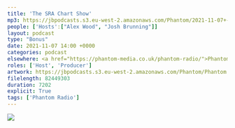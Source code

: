 ```yaml
---
title: 'The SRA Chart Show'
mp3: https://jbpodcasts.s3.eu-west-2.amazonaws.com/Phantom/2021-11-07+-+SRA+Chart+Show.mp3
people: ['Hosts':["Alex Wood", "Josh Brunning"]]
layout: podcast
type: "Bonus"
date: 2021-11-07 14:00 +0000
categories: podcast
elsewhere: <a href="https://phantom-media.co.uk/phantom-radio/">Phantom Media</a>
roles: ['Host', 'Producer']
artwork: https://jbpodcasts.s3.eu-west-2.amazonaws.com/Phantom/Phantom.jpg
filelength: 82449303
duration: 7202
explicit: True
tags: ['Phantom Radio']
---
```


<img src="https://blog.josh.me.uk/images/SRAxBBCIntro.png">
